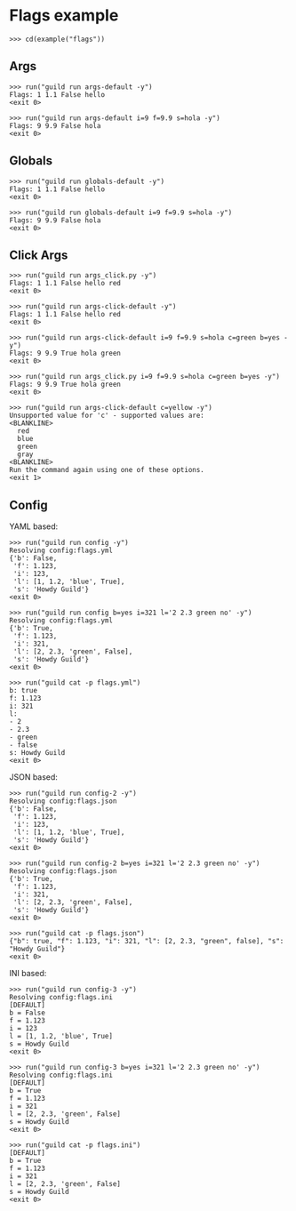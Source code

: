 # Flags example

    >>> cd(example("flags"))

## Args

    >>> run("guild run args-default -y")
    Flags: 1 1.1 False hello
    <exit 0>

    >>> run("guild run args-default i=9 f=9.9 s=hola -y")
    Flags: 9 9.9 False hola
    <exit 0>

## Globals

    >>> run("guild run globals-default -y")
    Flags: 1 1.1 False hello
    <exit 0>

    >>> run("guild run globals-default i=9 f=9.9 s=hola -y")
    Flags: 9 9.9 False hola
    <exit 0>

## Click Args

    >>> run("guild run args_click.py -y")
    Flags: 1 1.1 False hello red
    <exit 0>

    >>> run("guild run args-click-default -y")
    Flags: 1 1.1 False hello red
    <exit 0>

    >>> run("guild run args-click-default i=9 f=9.9 s=hola c=green b=yes -y")
    Flags: 9 9.9 True hola green
    <exit 0>

    >>> run("guild run args_click.py i=9 f=9.9 s=hola c=green b=yes -y")
    Flags: 9 9.9 True hola green
    <exit 0>

    >>> run("guild run args-click-default c=yellow -y")
    Unsupported value for 'c' - supported values are:
    <BLANKLINE>
      red
      blue
      green
      gray
    <BLANKLINE>
    Run the command again using one of these options.
    <exit 1>

## Config

YAML based:

    >>> run("guild run config -y")
    Resolving config:flags.yml
    {'b': False,
     'f': 1.123,
     'i': 123,
     'l': [1, 1.2, 'blue', True],
     's': 'Howdy Guild'}
    <exit 0>

    >>> run("guild run config b=yes i=321 l='2 2.3 green no' -y")
    Resolving config:flags.yml
    {'b': True,
     'f': 1.123,
     'i': 321,
     'l': [2, 2.3, 'green', False],
     's': 'Howdy Guild'}
    <exit 0>

    >>> run("guild cat -p flags.yml")
    b: true
    f: 1.123
    i: 321
    l:
    - 2
    - 2.3
    - green
    - false
    s: Howdy Guild
    <exit 0>

JSON based:

    >>> run("guild run config-2 -y")
    Resolving config:flags.json
    {'b': False,
     'f': 1.123,
     'i': 123,
     'l': [1, 1.2, 'blue', True],
     's': 'Howdy Guild'}
    <exit 0>

    >>> run("guild run config-2 b=yes i=321 l='2 2.3 green no' -y")
    Resolving config:flags.json
    {'b': True,
     'f': 1.123,
     'i': 321,
     'l': [2, 2.3, 'green', False],
     's': 'Howdy Guild'}
    <exit 0>

    >>> run("guild cat -p flags.json")
    {"b": true, "f": 1.123, "i": 321, "l": [2, 2.3, "green", false], "s": "Howdy Guild"}
    <exit 0>

INI based:

    >>> run("guild run config-3 -y")
    Resolving config:flags.ini
    [DEFAULT]
    b = False
    f = 1.123
    i = 123
    l = [1, 1.2, 'blue', True]
    s = Howdy Guild
    <exit 0>

    >>> run("guild run config-3 b=yes i=321 l='2 2.3 green no' -y")
    Resolving config:flags.ini
    [DEFAULT]
    b = True
    f = 1.123
    i = 321
    l = [2, 2.3, 'green', False]
    s = Howdy Guild
    <exit 0>

    >>> run("guild cat -p flags.ini")
    [DEFAULT]
    b = True
    f = 1.123
    i = 321
    l = [2, 2.3, 'green', False]
    s = Howdy Guild
    <exit 0>

